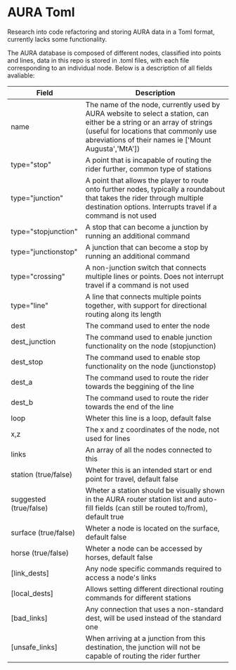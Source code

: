 # AURA Toml

Research into code refactoring and storing AURA data in a Toml format, currently lacks some functionality. 

The AURA database is composed of different nodes, classified into points and lines, data in this repo is stored in .toml files, with each file corresponding to an individual node. Below is a description of all fields avaliable:

| Field                  | Description                                                  |
| ---------------------- | ------------------------------------------------------------ |
| name                   | The name of the node, currently used by AURA website to select a station, can either be a string or an array of strings (useful for locations that commonly use abreviations of their names ie ['Mount Augusta','MtA']) |
| type="stop"            | A point that is incapable of routing the rider further, common type of stations |
| type="junction"        | A point that allows the player to route onto further nodes, typically a roundabout that takes the rider through multiple destination options. Interrupts travel if a command is not used |
| type="stopjunction"    | A stop that can become a junction by running an additional command |
| type="junctionstop"    | A junction that can become a stop by running an additional command |
| type="crossing"        | A non-junction switch that connects multiple lines or points. Does not interrupt travel if a command is not used |
| type="line"            | A line that connects multiple points together, with support for directional routing along its length |
| dest                   | The command used to enter the node                           |
| dest_junction          | The command used to enable junction functionality on the node (stopjunction) |
| dest_stop              | The command used to enable stop functionality on the node (junctionstop) |
| dest_a                 | The command used to route the rider towards the beggining of the line |
| dest_b                 | The command used to route the rider towards the end of the line |
| loop                   | Wheter this line is a loop, default false |
| x,z                    | The x and z coordinates of the node, not used for lines      |
| links                  | An array of all the nodes connected to this                  |
| station (true/false)   | Wheter this is an intended start or end point for travel, default false |
| suggested (true/false) | Wheter a station should be visually shown in the AURA router station list and auto-fill fields (can still be routed to/from), default true |
| surface (true/false)   | Wheter a node is located on the surface, default false       |
| horse (true/false)     | Wheter a node can be accessed by horses, default false       |
| [link_dests]           | Any node specific commands required to access a node's links |
| [local_dests]          | Allows setting different directional routing commands for different stations |
| [bad_links]            | Any connection that uses a non-standard dest, will be used instead of the standard one |
| [unsafe_links]         | When arriving at a junction from this destination, the junction will not be capable of routing the rider further |

